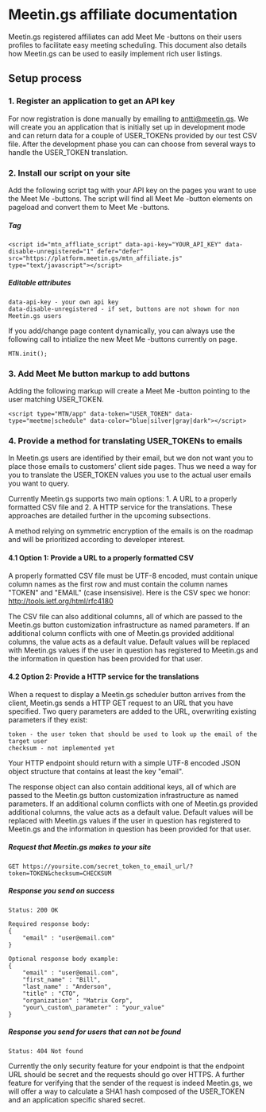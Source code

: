 # Meetin.gs affiliate documentation

Meetin.gs registered affiliates can add Meet Me -buttons on their users profiles to facilitate easy meeting scheduling. This document also details how Meetin.gs can be used to easily implement rich user listings.

## Setup process

### 1. Register an application to get an API key

For now registration is done manually by emailing to antti@meetin.gs. We will create you an application that is initially set up in development mode and can return data for a couple of USER\_TOKENs provided by our test CSV file. After the development phase you can can choose from several ways to handle the USER\_TOKEN translation.

### 2. Install our script on your site

Add the following script tag with your API key on the pages you want to use the Meet Me -buttons. The script will find all Meet Me -button elements on pageload and convert them to Meet Me -buttons.

##### Tag

    <script id="mtn_affliate_script" data-api-key="YOUR_API_KEY" data-disable-unregistered="1" defer="defer" src="https://platform.meetin.gs/mtn_affiliate.js" type="text/javascript"></script>

##### Editable attributes

    data-api-key - your own api key
    data-disable-unregistered - if set, buttons are not shown for non Meetin.gs users

If you add/change page content dynamically, you can always use the following call to intialize the new Meet Me -buttons currently on page.

    MTN.init();

### 3. Add Meet Me button markup to add buttons

Adding the following markup will create a Meet Me -button pointing to the user matching USER\_TOKEN.

    <script type="MTN/app" data-token="USER_TOKEN" data-type="meetme|schedule" data-color="blue|silver|gray|dark"></script>
    
### 4. Provide a method for translating USER\_TOKENs to emails

In Meetin.gs users are identified by their email, but we don not want you to place those emails to customers' client side pages. Thus we need a way for you to translate the USER\_TOKEN values you use to the actual user emails you want to query.

Currently Meetin.gs supports two main options: 1. A URL to a properly formatted CSV file and 2. A HTTP service for the translations. These approaches are detailed further in the upcoming subsections.

A method relying on symmetric encryption of the emails is on the roadmap and will be prioritized according to developer interest.

#### 4.1 Option 1: Provide a URL to a properly formatted CSV

A properly formatted CSV file must be UTF-8 encoded, must contain unique column names as the first row and must contain the column names "TOKEN" and "EMAIL" (case insensisive). Here is the CSV spec we honor: http://tools.ietf.org/html/rfc4180

The CSV file can also additional columns, all of which are passed to the Meetin.gs button customization infrastructure as named parameters. If an additional column conflicts with one of Meetin.gs provided additional columns, the value acts as a default value. Default values will be replaced with Meetin.gs values if the user in question has registered to Meetin.gs and the information in question has been provided for that user.

#### 4.2 Option 2: Provide a HTTP service for the translations

When a request to display a Meetin.gs scheduler button arrives from the client, Meetin.gs sends a HTTP GET request to an URL that you have specified. Two query parameters are added to the URL, overwriting existing parameters if they exist:

    token - the user token that should be used to look up the email of the target user
    checksum - not implemented yet

Your HTTP endpoint should return with a simple UTF-8 encoded JSON object structure that contains at least the key "email".

The response object can also contain additional keys, all of which are passed to the Meetin.gs button customization infrastructure as named parameters. If an additional column conflicts with one of Meetin.gs provided additional columns, the value acts as a default value. Default values will be replaced with Meetin.gs values if the user in question has registered to Meetin.gs and the information in question has been provided for that user.

##### Request that Meetin.gs makes to your site

    GET https://yoursite.com/secret_token_to_email_url/?token=TOKEN&checksum=CHECKSUM

##### Response you send on success

    Status: 200 OK
    
    Required response body:
    {
        "email" : "user@email.com"
    }
    
    Optional response body example:
    {
        "email" : "user@email.com",
        "first_name" : "Bill",
        "last_name" : "Anderson",
        "title" : "CTO",
        "organization" : "Matrix Corp",
        "your\_custom\_parameter" : "your_value"
    }

##### Response you send for users that can not be found
    
    Status: 404 Not found

Currently the only security feature for your endpoint is that the endpoint URL should be secret and the requests should go over HTTPS. A further feature for verifying that the sender of the request is indeed Meetin.gs, we will offer a way to calculate a SHA1 hash composed of the USER_TOKEN and an application specific shared secret.
















